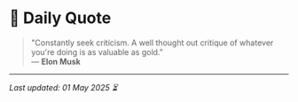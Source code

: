 # 📜 Daily Quote

> "Constantly seek criticism. A well thought out critique of whatever you're doing is as valuable as gold."  
> — **Elon Musk**

---

_Last updated: 01 May 2025 ⏳_
